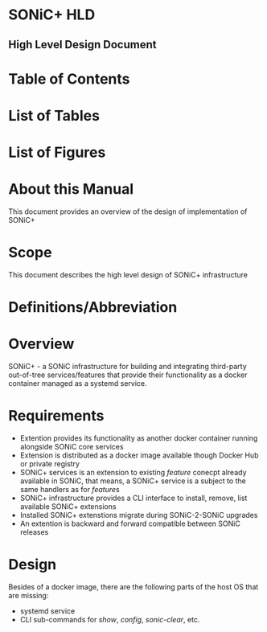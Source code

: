# SONiC+ HLD

## High Level Design Document

# Table of Contents

# List of Tables

# List of Figures

# About this Manual

This document provides an overview of the design of implementation of SONiC+

# Scope

This document describes the high level design of SONiC+ infrastructure

# Definitions/Abbreviation

# Overview

SONiC+ - a SONiC infrastructure for building and integrating third-party out-of-tree services/features that provide their functionality as a docker container managed as a systemd service.

# Requirements

- Extention provides its functionality as another docker container running alongside SONiC core services
- Extension is distributed as a docker image available though Docker Hub or private registry
- SONiC+ services is an extension to existing *feature* conecpt already available in SONiC, that means, a SONiC+ service is a subject to the same handlers as for *feature*s
- SONiC+ infrastructure provides a CLI interface to install, remove, list available SONiC+ extensions
- Installed SONiC+ extenstions migrate during SONiC-2-SONiC upgrades
- An extention is backward and forward compatible between SONiC releases

# Design

Besides of a docker image, there are the following parts of the host OS that are missing:

- systemd service
- CLI sub-commands for *show*, *config*, *sonic-clear*, etc.


